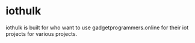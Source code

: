 # iothulk
iothulk is built for who want to use gadgetprogrammers.online for their iot projects for various projects.
